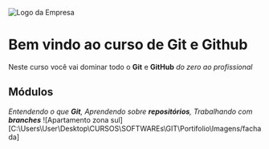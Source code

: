 ![Logo da Empresa]()
# Bem vindo ao curso de Git e Github
Neste curso você vai dominar todo o **Git** e **GitHub** _do zero ao profissional_

## Módulos
_Entendendo o que **Git**, Aprendendo sobre **repositórios**, Trabalhando com **branches**_
![Apartamento zona sul][C:\Users\User\Desktop\CURSOS\SOFTWAREs\GIT\Portifolio\Imagens/fachada]




